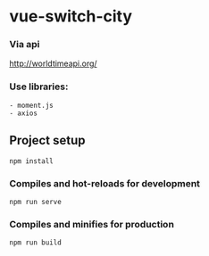 # vue-switch-city

### Via api
http://worldtimeapi.org/

### Use libraries:
```
- moment.js
- axios
```
## Project setup
```
npm install
```

### Compiles and hot-reloads for development
```
npm run serve
```

### Compiles and minifies for production
```
npm run build
```
